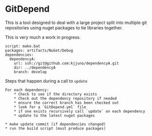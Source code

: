 # GitDepend

This is a tool designed to deal with a large project split into multiple git repositories using nuget packages to tie libraries together.

This is very much a work in progress.

```
script: make.bat
packages: artifacts/NuGet/Debug
dependencies:
  dependencyA:
    url: ssh://git@github.com:kjjuno/dependencyA.git
    dir: ../dependencyA
    branch: develop
```

Steps that happen during a call to `update`

```
For each dependency:  
    * Check to see if the directory exists
    * Check out the dependency repository if needed
    * ensure the correct branch has been checked out
    * look for a `GitDepend.yml` file
    * if one exists recursively call `update` on each dependency
    * update to the latest nuget packages

* make update commit (if dependencies changed)
* run the build script (must produce packages)
```
